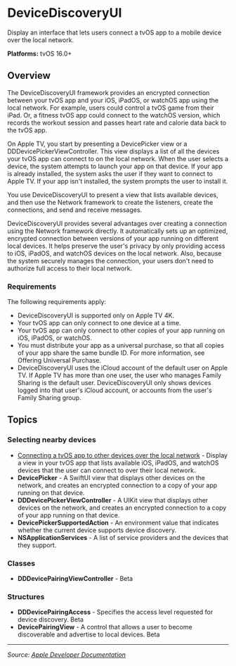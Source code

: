 # DeviceDiscoveryUI

Display an interface that lets users connect a tvOS app to a mobile device over the local network.

**Platforms:** tvOS 16.0+

## Overview

The DeviceDiscoveryUI framework provides an encrypted connection between your tvOS app and your iOS, iPadOS, or watchOS app using the local network. For example, users could control a tvOS game from their iPad. Or, a fitness tvOS app could connect to the watchOS version, which records the workout session and passes heart rate and calorie data back to the tvOS app.

On Apple TV, you start by presenting a DevicePicker view or a DDDevicePickerViewController. This view displays a list of all the devices your tvOS app can connect to on the local network. When the user selects a device, the system attempts to launch your app on that device. If your app is already installed, the system asks the user if they want to connect to Apple TV. If your app isn't installed, the system prompts the user to install it.

You use DeviceDiscoveryUI to present a view that lists available devices, and then use the Network framework to create the listeners, create the connections, and send and receive messages.

DeviceDiscoveryUI provides several advantages over creating a connection using the Network framework directly. It automatically sets up an optimized, encrypted connection between versions of your app running on different local devices. It helps preserve the user's privacy by only providing access to iOS, iPadOS, and watchOS devices on the local network. Also, because the system securely manages the connection, your users don't need to authorize full access to their local network.

### Requirements

The following requirements apply:

- DeviceDiscoveryUI is supported only on Apple TV 4K.
- Your tvOS app can only connect to one device at a time.
- Your tvOS app can only connect to other copies of your app running on iOS, iPadOS, or watchOS.
- You must distribute your app as a universal purchase, so that all copies of your app share the same bundle ID. For more information, see Offering Universal Purchase.
- DeviceDiscoveryUI uses the iCloud account of the default user on Apple TV. If Apple TV has more than one user, the user who manages Family Sharing is the default user. DeviceDiscoveryUI only shows devices logged into that user's iCloud account, or accounts from the user's Family Sharing group.

## Topics

### Selecting nearby devices
- [Connecting a tvOS app to other devices over the local network](https://developer.apple.com/documentation/devicediscoveryui/connecting_a_tvos_app_to_other_devices_over_the_local_network) - Display a view in your tvOS app that lists available iOS, iPadOS, and watchOS devices that the user can connect to over their local network.
- **DevicePicker** - A SwiftUI view that displays other devices on the network, and creates an encrypted connection to a copy of your app running on that device.
- **DDDevicePickerViewController** - A UIKit view that displays other devices on the network, and creates an encrypted connection to a copy of your app running on that device.
- **DevicePickerSupportedAction** - An environment value that indicates whether the current device supports device discovery.
- **NSApplicationServices** - A list of service providers and the devices that they support.

### Classes
- **DDDevicePairingViewController** - Beta

### Structures
- **DDDevicePairingAccess** - Specifies the access level requested for device discovery. Beta
- **DevicePairingView** - A control that allows a user to become discoverable and advertise to local devices. Beta

---

*Source: [Apple Developer Documentation](https://developer.apple.com/documentation/DeviceDiscoveryUI)*